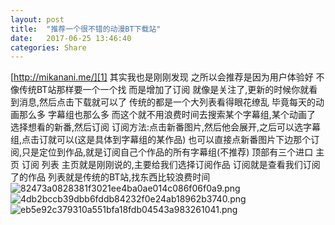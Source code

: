 ```yaml
---
layout: post
title:  "推荐一个很不错的动漫BT下载站"
date:   2017-06-25 13:46:40
categories: Share
---
```

[http://mikanani.me/][1]
其实我也是刚刚发现
之所以会推荐是因为用户体验好
不像传统BT站那样要一个一个找
而是增加了订阅
就像是关注了,更新的时候你就看到消息,然后点击下载就可以了
传统的都是一个大列表看得眼花缭乱
毕竟每天的动画那么多
字幕组也那么多
而这个就不用浪费时间去搜索某个字幕组,某个动画了
选择想看的新番,然后订阅
订阅方法:点击新番图片,然后他会展开,之后可以选字幕组,点击订就可以(这是具体到字幕组的某作品)
也可以直接点新番图片下边那个订阅,只是定位到作品,就是订阅自己个作品的所有字幕组(不推荐)
顶部有三个进口 主页 订阅 列表
主页就是刚刚说的,主要给我们选择订阅作品
订阅就是查看我们订阅了的作品
列表就是传统的BT站,找东西比较浪费时间
![82473a0828381f3021ee4ba0ae014c086f06f0a9.png][2]
![4db2bccb39dbb6fddb84232f0e24ab18962b3740.png][3]
![eb5e92c379310a551bfa18fdb04543a983261041.png][4]


  [1]: http://mikanani.me/
  [2]: http://imglf1.nosdn.127.net/img/cEczVHlUNlVvWHhiRnFDVHkxd2x6OW5tTTdkaitFdG8wK21tbnZFVXJucU05bWYzZVZvNjRRPT0.png
  [3]: http://imglf1.nosdn.127.net/img/cEczVHlUNlVvWHhiRnFDVHkxd2x6enhpZHg3bjBHbHJ5Q05zbzJCYXhpQ0JUY0w4Wm00dkZnPT0.png
  [4]: http://imglf2.nosdn.127.net/img/cEczVHlUNlVvWHhiRnFDVHkxd2x6MzFRdEdmdEVjVzdUQm1qOTVjdE9uY0tEVEJmRmJqZ2FnPT0.png